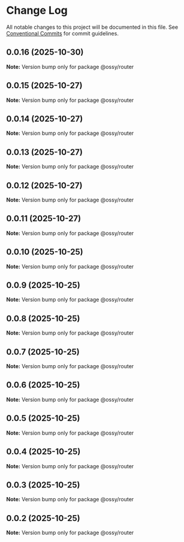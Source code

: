 # Change Log

All notable changes to this project will be documented in this file.
See [Conventional Commits](https://conventionalcommits.org) for commit guidelines.

## 0.0.16 (2025-10-30)

**Note:** Version bump only for package @ossy/router





## 0.0.15 (2025-10-27)

**Note:** Version bump only for package @ossy/router





## 0.0.14 (2025-10-27)

**Note:** Version bump only for package @ossy/router





## 0.0.13 (2025-10-27)

**Note:** Version bump only for package @ossy/router





## 0.0.12 (2025-10-27)

**Note:** Version bump only for package @ossy/router





## 0.0.11 (2025-10-27)

**Note:** Version bump only for package @ossy/router





## 0.0.10 (2025-10-25)

**Note:** Version bump only for package @ossy/router





## 0.0.9 (2025-10-25)

**Note:** Version bump only for package @ossy/router





## 0.0.8 (2025-10-25)

**Note:** Version bump only for package @ossy/router





## 0.0.7 (2025-10-25)

**Note:** Version bump only for package @ossy/router





## 0.0.6 (2025-10-25)

**Note:** Version bump only for package @ossy/router





## 0.0.5 (2025-10-25)

**Note:** Version bump only for package @ossy/router





## 0.0.4 (2025-10-25)

**Note:** Version bump only for package @ossy/router





## 0.0.3 (2025-10-25)

**Note:** Version bump only for package @ossy/router





## 0.0.2 (2025-10-25)

**Note:** Version bump only for package @ossy/router
